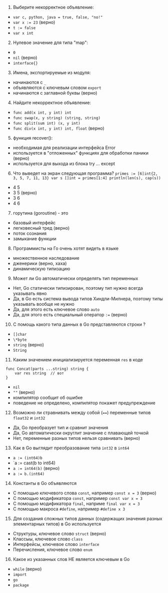 1. Выберите некорректное объявление:
* `var c, python, java = true, false, "no!"`
* `var x := 23` (верно)
* `t := false`
* `var x int`

2. Нулевое значение для типа "map":
* `0`
* `nil` (верно)
* `interface{}`

3. Имена, экспортируемые из модуля:
* начинаются с `_`
* объявляются с ключевым словом `export`
* начинаются с заглавной буквы (верно)

4. Найдите некорректное объявление:
* `func add(x int, y int) int`
* `func swap(x, y string) (string, string)`
* `func split(sum int) (x, y int)`
* `func div(x int, y int) int, float` (верно)

5. функция recover(): 
* необходимая для реализации интерфейса Error
* используется в "отложенных" функциях для обработки паники (верно)
* используется для выхода из блока try ... except

6. Что выведет на экран следующая программа?
`primes := [6]int{2, 3, 5, 7, 11, 13}
var s []int = primes[1:4]
println(len(s), cap(s))
`
* 4 5
* 3 5 (верно)
* 3 6
* 4 6

7. горутина (goroutine) - это 
* базовый интерфейс
* легковесный тред (верно)
* поток сознания
* замыкание функции

8. Программисты на Го очень хотят видеть в языке
* множественное наследование
* дженерики (верно, хаха)
* динамическую типизацию

9. Может ли Go автоматически определять тип переменных
* Нет, Go статически типизирован, поэтому тип нужно всегда указывать явно
* Да, в Go есть система вывода типов Хиндли-Милнера, поэтому типы указывать вообще не нужно
* Да, для этого есть ключевое слово `auto`
* Да, для этого есть специальный оператор `:=`   (верно)

10. С помощь какого типа данных в Go представляются строки ?
* `[]char`
* `\*byte`
* `string`   (верно)
* `String`

11. Каким значением инициализируется переменная `res` в коде
```
func Concat(parts ...string) string {
    var res string  // вот 
}
```
* `nil`
* `""`  (верно)
* компилятор сообщит об ошибке
* поведение не определено, компилятор покажет предупреждение

12. Возможно ли стравнивать между собой (`==`) переменные типов `float32` и `int32`
* Да, Go преобразует тип и сравнит значения
* Да, Go автоматически округлит значение с плавающей точкой
* Нет, переменные разных типов нельзя сравнивать  (верно)

13. Как в Go выглядит преобразование типа `int32` в `int64`
* `a := (int64)b`
* `a := cast(b to int64)
* `a := int64(b)`    (верно)
* `a := b.(int64)`

14. Константы в Go объявляются
* С помощью ключевого слова `const`, например `const x = 3`  (верно)
* C помощью модификатора `const`, например `const var x = 3`
* С помощью модификатора `final`, наприме `final var x = 3`
* C помощью макроса `#define`, например `#define x 3`

15. Для создания сложных типов данных (содержащих значения разных элементарных типов) в Go используется
* Структуры, ключевое слово `struct`   (верно)
* Классыы, ключевое слово `class`
* Интерфейсы, ключевое слово `interface`
* Перечисления, ключевое слово `enum`

16. Какое из указанных слов НЕ является ключевым в Go
* `while`   (верно)
* `import`
* `go`
* `package`
